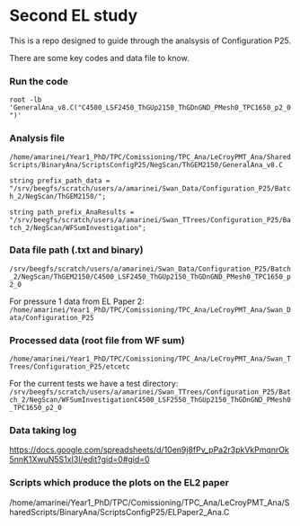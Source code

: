 # Second EL study

This is a repo designed to guide through the analsysis of Configuration P25. 

There are some key codes and data file to know. 

### Run the code

`root -lb 'GeneralAna_v8.C("C4500_LSF2450_ThGUp2150_ThGDnGND_PMesh0_TPC1650_p2_0")'`

### Analysis file

`/home/amarinei/Year1_PhD/TPC/Comissioning/TPC_Ana/LeCroyPMT_Ana/SharedScripts/BinaryAna/ScriptsConfigP25/NegScan/ThGEM2150/GeneralAna_v8.C`

`string prefix_path_data = "/srv/beegfs/scratch/users/a/amarinei/Swan_Data/Configuration_P25/Batch_2/NegScan/ThGEM2150/";`

`string path_prefix_AnaResults = "/srv/beegfs/scratch/users/a/amarinei/Swan_TTrees/Configuration_P25/Batch_2/NegScan/WFSumInvestigation";`

### Data file path (.txt and binary)

`/srv/beegfs/scratch/users/a/amarinei/Swan_Data/Configuration_P25/Batch_2/NegScan/ThGEM2150/C4500_LSF2450_ThGUp2150_ThGDnGND_PMesh0_TPC1650_p2_0`

For pressure 1 data from EL Paper 2: `/home/amarinei/Year1_PhD/TPC/Comissioning/TPC_Ana/LeCroyPMT_Ana/Swan_Data/Configuration_P25`

### Processed data (root file from WF sum)

`/home/amarinei/Year1_PhD/TPC/Comissioning/TPC_Ana/LeCroyPMT_Ana/Swan_TTrees/Configuration_P25/etcetc`

For the current tests we have a test directory: `/srv/beegfs/scratch/users/a/amarinei/Swan_TTrees/Configuration_P25/Batch_2/NegScan/WFSumInvestigationC4500_LSF2550_ThGUp2150_ThGDnGND_PMesh0_TPC1650_p2_0`

### Data taking log

https://docs.google.com/spreadsheets/d/10en9j8fPv_pPa2r3pkVkPmqnrOk5nnK1XwuN5S1xI3I/edit?gid=0#gid=0

### Scripts which produce the plots on the EL2 paper

/home/amarinei/Year1_PhD/TPC/Comissioning/TPC_Ana/LeCroyPMT_Ana/SharedScripts/BinaryAna/ScriptsConfigP25/ELPaper2_Ana.C 









